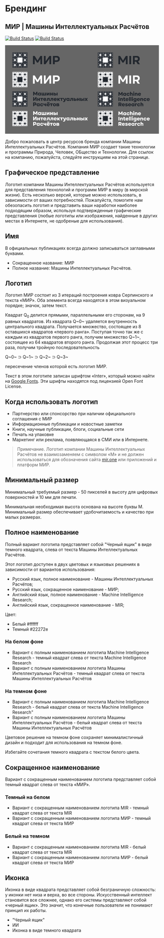 # Брендинг 
## МИР | Машины Интеллектуальных Расчётов

[![Build Status](https://img.shields.io/badge/mir.one-platform-black)](https://img.shields.io/badge/mir.one-platform-black) 
[![Build Status](https://img.shields.io/badge/mir.brand.asset-0.0.1-blue)](https://img.shields.io/badge/mir.brand.asset-0.0.1-blue) 

![Общий вид](main.png)

Добро пожаловать в центр ресурсов бренда компании Машины Интеллектуальных Расчётов. Компания МИР создает такие технологии и программы Природа, Человек, ОБщество и Технологии. Для ссылок на компанию, пожалуйста, следуйте инструкциям на этой странице. 

## Графическое представление
Логотип компании Машины Интеллектуальных Расчётов используется для представления технологий и программ МИР в миру (в мирской жизни). Есть несколько версий, которые можно использовать, в зависимости от ваших потребностей. Пожалуйста, помогите нам обезопасить логотип и представить ваши наработки наиболее подходящим образом, используя подтвержденные графические представления (любые логотипы или изображения, найденные в других местах в Интернете, не одобреные для использования).

## Имя

В официальных публикациях всегда должно записываться заглавными буквами. 
- Сокращенное название: МИР
- Полное название: Машины Интеллектуальных Расчётов.

## Логотип

Логотип МИР состоит из 3 итераций построения ковра Серпинского и текста «МИР». Оба элемента всегда находятся в этом визуальном порядке; значок, затем текст.

Квадрат Q<sub>0</sub> делится прямыми, параллельными его сторонам, на 9 равных квадратов. Из квадрата Q~0~ удаляется внутренность центрального квадрата. Получается множество, состоящее из 8 оставшихся квадратов «первого ранга». Поступая точно так же с каждым из квадратов первого ранга, получим множество Q~1~, состоящее из 64 квадратов второго ранга. Продолжая этот процесс три раза, получим тройную последовательность 

Q~0~ ⊃ Q~1~ ⊃ Q~2~ ⊃ Q~3~

пересечение членов которой есть логотип МИР.

Текст в этом логотипе записан шрифтом «Inter», который можно найти на [Google Fonts](https://fonts.google.com/specimen/Inter). Эти шрифты находятся под лицензией Open Font License.

## Когда использовать логотип

* Партнерство или спонсорство при наличии официального соглашения с МИР
* Информационные публикации и новостные заметки
* Книги, научные публикации, блоги, социальные сети
* Печать на упаковке
* Маркетинг или реклама, появляющаяся в СМИ или в Интернете.

> Примечание. Логотип компании Машины Интеллектуальных Расчётов не взаимозаменяем с символом «М» и не должен использоваться для обозначения сайта  [mir.one](mir.one) или приложений и платформ МИР.

## Минимальный размер

Минимальный требуемый размер - 50 пикселей в высоту для цифровых поверхностей и 10 мм для печати.

Минимальная необходимая высота основана на высоте буквы М. Минимальный размер обеспечивает удобочитаемость и качество при малых размерах. 

## Полное наименование

Полный вариант логотипа представляет собой "Черный ящик" в виде темного квадрата, слева от текста Машины Интеллектуальных Расчётов.

Этот логотип доступен в двух цветовых и языковых решениях в зависимости от вариантов использования:

* Русский язык, полное наименование - Машины Интеллектуальных Расчётов;
* Русский язык, сокращенное наименование - МИР;
* Английский язык, полное наименование - Machine Intelligence Research;
* Английский язык, сокращенное наименование - MIR;

Цвет:
* Белый #ffffff
* Темный #22272e

### На белом фоне

* Вариант с полным наименованием логотипа Machine Intelligence Research - темный квадрат слева от текста Machine Intelligence Research
* Вариант с полным наименованием логотипа Машины Интеллектуальных Расчётов - темный квадрат слева от текста Машины Интеллектуальных Расчётов

### На темном фоне

* Вариант с полным наименованием логотипа Machine Intelligence Research - белый квадрат слева от текста Machine Intelligence Research"
* Вариант с полным наименованием логотипа Машины Интеллектуальных Расчётов - белый квадрат слева от текста Машины Интеллектуальных Расчётов

Цветовое решение на темном фоне сохраняет минималистичный дизайн и подходит для использования на темном фоне.

Избегайте сочетания темного квадрата с текстом белого цвета.

## Сокращенное наименование

Вариант с сокращенным наименованием логотипа представляет собой темный квадрат слева от текста «МИР».

### Темный на белом

* Вариант с сокращенным наименованием логотипа MIR - темный квадрат слева от текста MIR
* Вариант с сокращенным наименованием логотипа МИР - темный квадрат слева от текста МИР

### Белый на темном

* Вариант с сокращенным наименованием логотипа MIR - белый квадрат слева от текста MIR
* Вариант с сокращенным наименованием логотипа МИР - белый квадрат слева от текста МИР

## Иконка

Иконка в виде квадрата представляет собой безграничную сложность: у иконки нет низа и верха, во все стороны. Искусственный интеллект становится все сложнее, однако его системы представляют собой «черный ящик». Это значит, что конечные пользователи не понимают принцип их работы.

* "Черный ящик"
* ИИ
* Иконка в виде темного квадрата